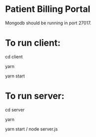 # Patient Billing Portal

Mongodb should be running in port 27017.

# To run client: 

cd client

yarn

yarn start


# To run server:

cd server

yarn

yarn start / node server.js
